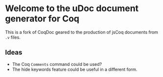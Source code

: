 # Welcome to the uDoc document generator for Coq

This is a fork of CoqDoc geared to the production of jsCoq documents from `.v` files.

## Ideas

- The Coq `Comments` command could be used?
- The hide keywords feature could be useful in a different form.

